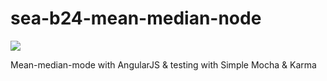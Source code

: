 # sea-b24-mean-median-node

<img src='https://travis-ci.org/kgentner/sea-b24-mean-median-node.svg?branch=master'></img>

Mean-median-mode with AngularJS & testing with Simple Mocha & Karma
